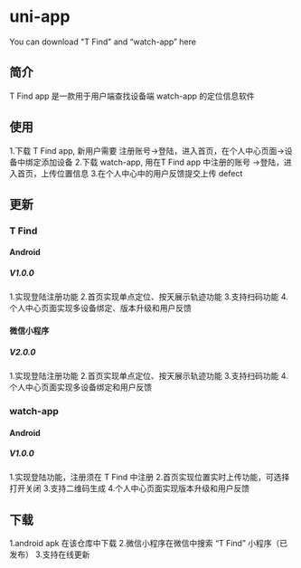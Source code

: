 # uni-app
You can download "T Find" and “watch-app”  here 

## 简介
T Find app 是一款用于用户端查找设备端 watch-app 的定位信息软件

## 使用
1.下载 T Find app, 新用户需要 注册账号->登陆，进入首页，在个人中心页面->设备中绑定添加设备
2.下载 watch-app, 用在T Find app 中注册的账号 ->登陆，进入首页，上传位置信息
3.在个人中心中的用户反馈提交上传 defect

## 更新
### T Find
#### Android 
##### V1.0.0
1.实现登陆注册功能
2.首页实现单点定位、按天展示轨迹功能
3.支持扫码功能
4.个人中心页面实现多设备绑定、版本升级和用户反馈

#### 微信小程序 
##### V2.0.0
1.实现登陆注册功能
2.首页实现单点定位、按天展示轨迹功能
3.支持扫码功能
4.个人中心页面实现多设备绑定和用户反馈

### watch-app
#### Android 
##### V1.0.0
1.实现登陆功能，注册须在 T Find 中注册
2.首页实现位置实时上传功能，可选择打开关闭
3.支持二维码生成
4.个人中心页面实现版本升级和用户反馈

## 下载
1.android apk 在该仓库中下载
2.微信小程序在微信中搜索 “T Find” 小程序（已发布）
3.支持在线更新
